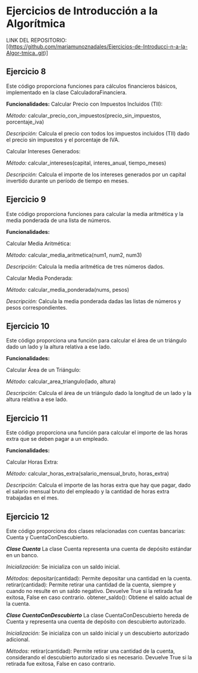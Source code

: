 # Ejercicios de Introducción a la Algorítmica
LINK DEL REPOSITORIO: [(https://github.com/mariamunoznadales/Ejercicios-de-Introducci-n-a-la-Algor-tmica..git)]

## Ejercicio 8
Este código proporciona funciones para cálculos financieros básicos, implementado en la clase CalculadoraFinanciera.

**Funcionalidades:**
Calcular Precio con Impuestos Incluidos (TII):

*Método:* calcular_precio_con_impuestos(precio_sin_impuestos, porcentaje_iva)

*Descripción:* Calcula el precio con todos los impuestos incluidos (TII) dado el precio sin impuestos y el porcentaje de IVA.

Calcular Intereses Generados:

*Método:* calcular_intereses(capital, interes_anual, tiempo_meses)

*Descripción:* Calcula el importe de los intereses generados por un capital invertido durante un período de tiempo en meses.

## Ejercicio 9
Este código proporciona funciones para calcular la media aritmética y la media ponderada de una lista de números.

**Funcionalidades:**

Calcular Media Aritmética:

*Método:* calcular_media_aritmetica(num1, num2, num3)

*Descripción:* Calcula la media aritmética de tres números dados.

Calcular Media Ponderada:

*Método:* calcular_media_ponderada(nums, pesos)

*Descripción:* Calcula la media ponderada dadas las listas de números y pesos correspondientes.

## Ejercicio 10
Este código proporciona una función para calcular el área de un triángulo dado un lado y la altura relativa a ese lado.

**Funcionalidades:**

Calcular Área de un Triángulo:

*Método:* calcular_area_triangulo(lado, altura)

*Descripción:* Calcula el área de un triángulo dado la longitud de un lado y la altura relativa a ese lado.

## Ejercicio 11
Este código proporciona una función para calcular el importe de las horas extra que se deben pagar a un empleado.

**Funcionalidades:**

Calcular Horas Extra:

*Método:* calcular_horas_extra(salario_mensual_bruto, horas_extra)

*Descripción:* Calcula el importe de las horas extra que hay que pagar, dado el salario mensual bruto del empleado y la cantidad de horas extra trabajadas en el mes.

## Ejercicio 12
Este código proporciona dos clases relacionadas con cuentas bancarias: Cuenta y CuentaConDescubierto.

***Clase Cuenta***
La clase Cuenta representa una cuenta de depósito estándar en un banco.

*Inicialización:* Se inicializa con un saldo inicial.

*Métodos:*
depositar(cantidad): Permite depositar una cantidad en la cuenta.
retirar(cantidad): Permite retirar una cantidad de la cuenta, siempre y cuando no resulte en un saldo negativo. Devuelve True si la retirada fue exitosa, False en caso contrario.
obtener_saldo(): Obtiene el saldo actual de la cuenta.

***Clase CuentaConDescubierto***
La clase CuentaConDescubierto hereda de Cuenta y representa una cuenta de depósito con descubierto autorizado.

*Inicialización:* Se inicializa con un saldo inicial y un descubierto autorizado adicional.

*Métodos:*
retirar(cantidad): Permite retirar una cantidad de la cuenta, considerando el descubierto autorizado si es necesario. Devuelve True si la retirada fue exitosa, False en caso contrario.
